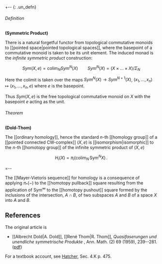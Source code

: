 

+-- {: .un_defn}
###### Definition
**(Symmetric Product)**

There is a natural forgetful functor from topological commutative monoids to [[pointed space|pointed topological spaces]], where the basepoint of a commutative monoid is taken to be its unit element. The induced monad is the _infinite symmetric product_ construction:

$$
  Sym(X,e) = \mathrm{colim}_N Sym^N(X) \qquad
  Sym^N(X) = (X \times \dots \times X)/\Sigma_N
$$

Here the colimit is taken over the maps $Sym^N(X) \to Sym^{N+1}(X)$, $(x_1,\dots, x_n) \mapsto (x_1,\dots, x_n, e)$ where $e$ is the basepoint.

Thus $Sym(X,e)$ is the free topological commutative monoid on $X$ with the basepoint $e$ acting as the unit.

###### Theorem
**(Dold-Thom)**

The [[ordinary homology]],  hence the standard $n$-th [[homology group]] of a [[pointed connected CW-complex]] $(X,e)$ is [[isomorphism|isomorphic]] to the $n$-th [[homotopy group]] of the infinite symmetric product of $(X,e)$

$$
  H_i(X) = \pi_i (\mathrm{colim}_N\, \mathrm{Sym}^N X)
  \,.
$$

=--


The [[Mayer-Vietoris sequence]] for homology is a consequence of applying $\pi_*(-)$ to the [[homotopy pullback]] square resulting from the application of $\mathrm{Sym}^\infty$ to the [[homotopy pushout]] square formed by the inclusions of the intersection, $A \cap B$, of two subspaces $A$ and $B$ of a space $X$ into $A$ and $B$.

## References

The original article is

* [[Albrecht Dold|A. Dold]], [[René Thom|R. Thom]], _Quasifaserungen und unendliche symmetrische Produkte_ , Ann. Math. (2) 69 (1959), 239--281. ([pdf](http://www.maths.ed.ac.uk/~aar/papers/doldthom.pdf))

For a textbook account, see [Hatcher](https://pi.math.cornell.edu/~hatcher/AT/AT.pdf#page=484), Sec. 4.K p. 475.
